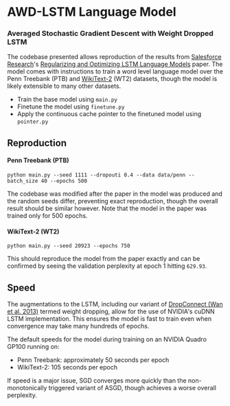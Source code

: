 # AWD-LSTM Language Model

### Averaged Stochastic Gradient Descent with Weight Dropped LSTM

The codebase presented allows reproduction of the results from [Salesforce Research](https://einstein.ai/)'s [Regularizing and Optimizing LSTM Language Models](https://arxiv.org/abs/1708.02182) paper.
The model comes with instructions to train a word level language model over the Penn Treebank (PTB) and [WikiText-2](https://einstein.ai/research/the-wikitext-long-term-dependency-language-modeling-dataset) (WT2) datasets, though the model is likely extensible to many other datasets.

+ Train the base model using `main.py`
+ Finetune the model using `finetune.py`
+ Apply the continuous cache pointer to the finetuned model using `pointer.py`

## Reproduction

#### Penn Treebank (PTB)

`python main.py --seed 1111 --dropouti 0.4 --data data/penn --batch_size 40 --epochs 500`

The codebase was modified after the paper in the model was produced and the random seeds differ, preventing exact reproduction, though the overall result should be similar however.
Note that the model in the paper was trained only for 500 epochs.

#### WikiText-2 (WT2)

`python main.py --seed 20923 --epochs 750`

This should reproduce the model from the paper exactly and can be confirmed by seeing the validation perplexity at epoch 1 hitting `629.93`.

## Speed

The augmentations to the LSTM, including our variant of [DropConnect (Wan et al. 2013)](https://cs.nyu.edu/~wanli/dropc/dropc.pdf) termed weight dropping, allow for the use of NVIDIA's cuDNN LSTM implementation.
This ensures the model is fast to train even when convergence may take many hundreds of epochs.

The default speeds for the model during training on an NVIDIA Quadro GP100 running on:

+ Penn Treebank: approximately 50 seconds per epoch
+ WikiText-2: 105 seconds per epoch

If speed is a major issue, SGD converges more quickly than the non-monotonically triggered variant of ASGD, though achieves a worse overall perplexity.
